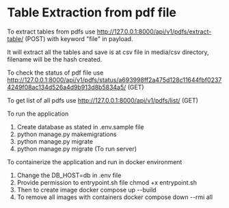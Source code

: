 # Table Extraction from pdf file

To extract tables from pdfs use
http://127.0.0.1:8000/api/v1/pdfs/extract-table/ (POST) with keyword "file" in payload.

It will extract all the tables and save is at csv file in media/csv directory, filename will be the hash created.

To check the status of pdf file use
http://127.0.0.1:8000/api/v1/pdfs/status/a693998ff2a475d128c11644fbf02374249f08ac134d526a4d9b913d8b5834a5/ (GET)

To get list of all pdfs use
http://127.0.0.1:8000/api/v1/pdfs/list/ (GET)

To run the application 
1. Create database as stated in .env.sample file
2. python manage.py makemigrations
3. python manage.py migrate
4. python manage.py migrate (To run server)

To containerize the application and run in docker environment
1. Change the DB_HOST=db in .env file
2. Provide permission to entrypoint.sh file
               chmod +x entrypoint.sh
3. Then to create image
               docker compose up --build
4. To remove all images with containers 
               docker compose down --rmi all
